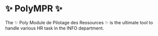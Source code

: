 # ✨ PolyMPR ✨

The ✨ Poly Module de Pilotage des Ressources ✨ is the ultimate tool to handle
various HR task in the INFO department.
